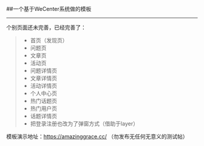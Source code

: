 ##一个基于WeCenter系统做的模板
___

个别页面还未完善，已经完善了：
> * 首页（发现页）
> * 问题页
> * 文章页
> * 活动页
> * 问题详情页
> * 文章详情页
> * 活动详情页
> * 个人中心页
> * 热门话题页
> * 热门用户页
> * 话题详情页
> * 把登录注册也改为了弹窗方式（借助于layer）

模板演示地址：https://amazinggrace.cc/ （勿发布无任何无意义的测试帖）

